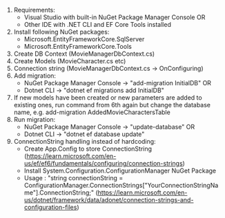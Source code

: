 ﻿1. Requirements:
   * Visual Studio with built-in NuGet Package Manager Console
   OR
   * Other IDE with .NET CLI and EF Core Tools installed
2. Install following NuGet packages:
   * Microsoft.EntityFrameworkCore.SqlServer
   * Microsoft.EntityFrameworkCore.Tools
3. Create DB Context (MovieManagerDbContext.cs)
4. Create Models (MovieCharacter.cs etc)
5. Connection string (MovieManagerDbContext.cs -> OnConfiguring)
6. Add migration: 
   * NuGet Package Manager Console -> "add-migration InitialDB"
   OR
   * Dotnet CLI -> "dotnet ef migrations add InitialDB"
7. If new models have been created or new parameters are added to existing ones, 
    run command from 6th again but change the database name, e.g. add-migration AddedMovieCharactersTable
8. Run migration:
   * NuGet Package Manager Console -> "update-database"
     OR
   * Dotnet CLI -> "dotnet ef database update"
9. ConnectionString handling instead of hardcoding:
   * Create App.Config to store ConnectionString (https://learn.microsoft.com/en-us/ef/ef6/fundamentals/configuring/connection-strings)
   * Install System.Configuration.ConfigurationManager NuGet Package
   * Usage : "string connectionString = ConfigurationManager.ConnectionStrings["YourConnectionStringName"].ConnectionString;" 
   (https://learn.microsoft.com/en-us/dotnet/framework/data/adonet/connection-strings-and-configuration-files)
